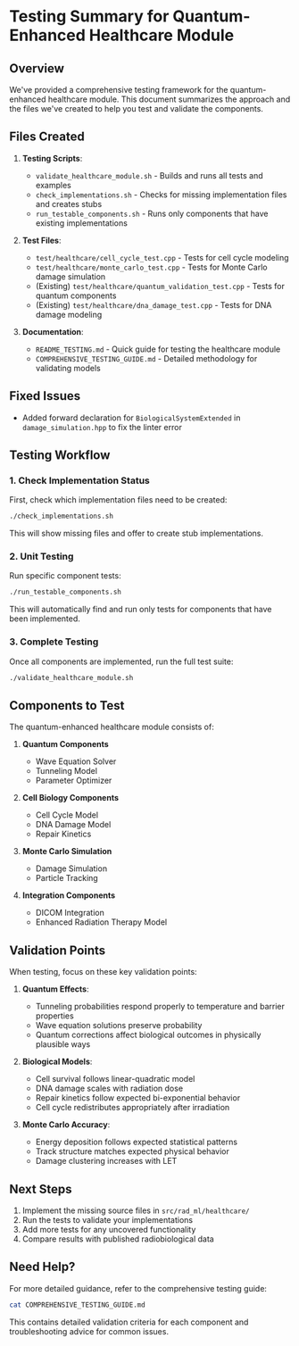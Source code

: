 # Testing Summary for Quantum-Enhanced Healthcare Module

## Overview
We've provided a comprehensive testing framework for the quantum-enhanced healthcare module. This document summarizes the approach and the files we've created to help you test and validate the components.

## Files Created

1. **Testing Scripts**:
   - `validate_healthcare_module.sh` - Builds and runs all tests and examples
   - `check_implementations.sh` - Checks for missing implementation files and creates stubs
   - `run_testable_components.sh` - Runs only components that have existing implementations

2. **Test Files**:
   - `test/healthcare/cell_cycle_test.cpp` - Tests for cell cycle modeling
   - `test/healthcare/monte_carlo_test.cpp` - Tests for Monte Carlo damage simulation
   - (Existing) `test/healthcare/quantum_validation_test.cpp` - Tests for quantum components
   - (Existing) `test/healthcare/dna_damage_test.cpp` - Tests for DNA damage modeling

3. **Documentation**:
   - `README_TESTING.md` - Quick guide for testing the healthcare module
   - `COMPREHENSIVE_TESTING_GUIDE.md` - Detailed methodology for validating models

## Fixed Issues
- Added forward declaration for `BiologicalSystemExtended` in `damage_simulation.hpp` to fix the linter error

## Testing Workflow

### 1. Check Implementation Status
First, check which implementation files need to be created:

```bash
./check_implementations.sh
```

This will show missing files and offer to create stub implementations.

### 2. Unit Testing
Run specific component tests:

```bash
./run_testable_components.sh
```

This will automatically find and run only tests for components that have been implemented.

### 3. Complete Testing
Once all components are implemented, run the full test suite:

```bash
./validate_healthcare_module.sh
```

## Components to Test

The quantum-enhanced healthcare module consists of:

1. **Quantum Components**
   - Wave Equation Solver
   - Tunneling Model
   - Parameter Optimizer

2. **Cell Biology Components**
   - Cell Cycle Model
   - DNA Damage Model
   - Repair Kinetics

3. **Monte Carlo Simulation**
   - Damage Simulation
   - Particle Tracking

4. **Integration Components**
   - DICOM Integration
   - Enhanced Radiation Therapy Model

## Validation Points

When testing, focus on these key validation points:

1. **Quantum Effects**:
   - Tunneling probabilities respond properly to temperature and barrier properties
   - Wave equation solutions preserve probability
   - Quantum corrections affect biological outcomes in physically plausible ways

2. **Biological Models**:
   - Cell survival follows linear-quadratic model
   - DNA damage scales with radiation dose
   - Repair kinetics follow expected bi-exponential behavior
   - Cell cycle redistributes appropriately after irradiation

3. **Monte Carlo Accuracy**:
   - Energy deposition follows expected statistical patterns
   - Track structure matches expected physical behavior
   - Damage clustering increases with LET

## Next Steps

1. Implement the missing source files in `src/rad_ml/healthcare/`
2. Run the tests to validate your implementations
3. Add more tests for any uncovered functionality
4. Compare results with published radiobiological data

## Need Help?

For more detailed guidance, refer to the comprehensive testing guide:

```bash
cat COMPREHENSIVE_TESTING_GUIDE.md
```

This contains detailed validation criteria for each component and troubleshooting advice for common issues.

